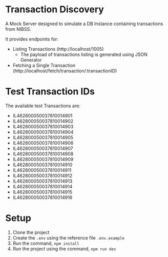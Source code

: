 # Transaction Discovery
A Mock Server designed to simulate a DB Instance containing transactions from NIBSS.

It provides endpoints for:

* Listing Transactions (http://localhost/1005)
  * The payload of transactions listing is generated using JSON Generator
* Fetching a Single Transaction (http://localhost/fetch/transaction/:transactionID)

# Test Transaction IDs
The available test Transactions are:

* IL462800050037810014901
* IL462800050037810014902
* IL462800050037810014903
* IL462800050037810014904
* IL462800050037810014905
* IL462800050037810014906
* IL462800050037810014907
* IL462800050037810014908
* IL462800050037810014909
* IL462800050037810014910
* IL462800050037810014911
* IL462800050037810014912
* IL462800050037810014913
* IL462800050037810014914
* IL462800050037810014915
* IL462800050037810014916

# Setup

1. Clone the project
2. Create the `.env` using the reference file `.env.example`
3. Run the command, `npm install`
4. Run the project using the command, `npm run dev`

